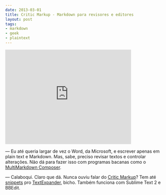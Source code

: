 ```yaml
---
date: 2013-03-01
title: Critic Markup - Markdown para revisores e editores
layout: post
tags: 
- markdown
- geek
- plaintext
---
```


<iframe src="http://player.vimeo.com/video/59794567" width="400" height="300" frameborder="0" webkitAllowFullScreen mozallowfullscreen allowFullScreen></iframe>

— Eu até queria largar de vez o Word, da Microsoft, e escrever apenas em plain text e Markdown. Mas, sabe, preciso revisar textos e controlar alterações. Não dá para fazer isso com programas bacanas como o [MultiMarkdown Composer](http://multimarkdown.com).

— Calaboqui. Claro que dá. Nunca ouviu falar do [Critic Markup](http://criticmarkup.com)? Tem até [snippets](http://criticmarkup.com/textexpander.php) pro [TextExpander](http://smilesoftware.com/TextExpander/index.html), bicho. Também funciona com Sublime Text 2 e BBEdit.